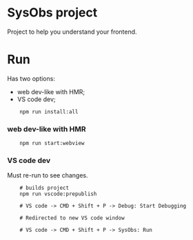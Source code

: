 # SysObs project
Project to help you understand your frontend.

# Run
Has two options:
- web dev-like with HMR;
- VS code dev;

```
    npm run install:all
```

### web dev-like with HMR
```
    npm run start:webview
```

### VS code dev
Must re-run to see changes.

```
    # builds project
    npm run vscode:prepublish

    # VS code -> CMD + Shift + P -> Debug: Start Debugging

    # Redirected to new VS code window

    # VS code -> CMD + Shift + P -> SysObs: Run
```

